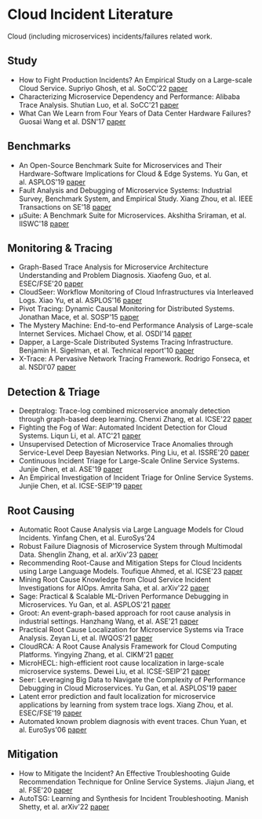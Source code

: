 # Cloud Incident Literature
Cloud (including microservices) incidents/failures related work.


## Study
- How to Fight Production Incidents? An Empirical Study on a Large-scale Cloud Service. Supriyo Ghosh, et al. SoCC'22 [paper](https://arxiv.org/pdf/2109.01111.pdf)
- Characterizing Microservice Dependency and Performance: Alibaba Trace Analysis. Shutian Luo, et al. SoCC'21 [paper](https://dl.acm.org/doi/10.1145/3472883.3487003)
- What Can We Learn from Four Years of Data Center Hardware Failures? Guosai Wang et al. DSN'17 [paper](https://people.iiis.tsinghua.edu.cn/~weixu/Krvdro9c/dsn17-wang.pdf)

## Benchmarks
- An Open-Source Benchmark Suite for Microservices and Their Hardware-Software Implications for Cloud & Edge Systems. Yu Gan, et al. ASPLOS'19 [paper](https://gy1005.github.io/publication/2019.asplos.deathstarbench/2019.asplos.deathstarbench.pdf)
- Fault Analysis and Debugging of Microservice Systems: Industrial Survey, Benchmark System, and Empirical Study. Xiang Zhou, et al. IEEE Transactions on SE'18 [paper](https://ieeexplore.ieee.org/document/8580420)
- µSuite: A Benchmark Suite for Microservices. Akshitha Sriraman, et al. IISWC'18 [paper](https://akshithasriraman.eecs.umich.edu/pubs/IISWC2018-%CE%BCSuite-preprint.pdf)
  
## Monitoring & Tracing
- Graph-Based Trace Analysis for Microservice Architecture Understanding and Problem Diagnosis. Xiaofeng Guo, et al. ESEC/FSE'20 [paper](https://dl.acm.org/doi/pdf/10.1145/3368089.3417066) 
- CloudSeer: Workflow Monitoring of Cloud Infrastructures via Interleaved Logs. Xiao Yu, et al. ASPLOS'16 [paper](https://dl.acm.org/doi/10.1145/2872362.2872407)
- Pivot Tracing: Dynamic Causal Monitoring for Distributed Systems. Jonathan Mace, et al. SOSP'15 [paper](https://dl.acm.org/doi/10.1145/2815400.2815415)
- The Mystery Machine: End-to-end Performance Analysis of Large-scale Internet Services. Michael Chow, et al. OSDI'14 [paper](https://dl.acm.org/doi/10.1145/2872362.2872407)
- Dapper, a Large-Scale Distributed Systems Tracing Infrastructure. Benjamin H. Sigelman, et al. Technical report'10 [paper](https://static.googleusercontent.com/media/research.google.com/en//archive/papers/dapper-2010-1.pdf)
- X-Trace: A Pervasive Network Tracing Framework. Rodrigo Fonseca, et al. NSDI'07 [paper](https://www.usenix.org/legacy/event/nsdi07/tech/full_papers/fonseca/fonseca.pdf)


## Detection & Triage
- Deeptralog: Trace-log combined microservice anomaly detection through graph-based deep learning. Chenxi Zhang, et al. ICSE'22 [paper](https://cspengxin.github.io/publications/icse22-DeepTraLog.pdf) 
- Fighting the Fog of War: Automated Incident Detection for Cloud Systems. Liqun Li, et al. ATC'21 [paper](https://www.usenix.org/system/files/atc21-li-liqun.pdf)
- Unsupervised Detection of Microservice Trace Anomalies through Service-Level Deep Bayesian Networks. Ping Liu, et al. ISSRE'20 [paper](https://netman.aiops.org/wp-content/uploads/2020/09/%E5%88%98%E5%B9%B3issre.pdf)
- Continuous Incident Triage for Large-Scale Online Service Systems. Junjie Chen, et al. ASE'19 [paper](http://hongyujohn.github.io/ASE19b.pdf)
- An Empirical Investigation of Incident Triage for Online Service Systems. Junjie Chen, et al. ICSE-SEIP'19 [paper](https://netman.aiops.org/~peidan/ANM2021/12.IncidentManagement/LectureCoverage/2019ICSE_An%20Empirical%20Investigation%20of%20Incident%20Triage%20for%20Online%20Service%20Systems.pdf)


## Root Causing
- Automatic Root Cause Analysis via Large Language Models for Cloud Incidents. Yinfang Chen, et al. EuroSys'24
- Robust Failure Diagnosis of Microservice System through Multimodal Data. Shenglin Zhang, et al. arXiv'23 [paper](https://arxiv.org/pdf/2302.10512.pdf)
- Recommending Root-Cause and Mitigation Steps for Cloud Incidents using Large Language Models. Toufique Ahmed, et al. ICSE'23 [paper](https://arxiv.org/pdf/2301.03797.pdf)
- Mining Root Cause Knowledge from Cloud Service Incident Investigations for AIOps. Amrita Saha, et al. arXiv'22 [paper](https://arxiv.org/pdf/2204.11598.pdf)
- Sage: Practical & Scalable ML-Driven Performance Debugging in Microservices. Yu Gan, et al. ASPLOS'21 [paper](https://gy1005.github.io/publication/2021.asplos.sage/2021.asplos.sage.pdf)
- Groot: An event-graph-based approach for root cause analysis in industrial settings. Hanzhang Wang, et al. ASE'21 [paper](https://dl.acm.org/doi/abs/10.1109/ASE51524.2021.9678708)
- Practical Root Cause Localization for Microservice Systems via Trace Analysis. Zeyan Li, et al. IWQOS'21 [paper](https://netman.aiops.org/wp-content/uploads/2021/05/1570705191.pdf)
- CloudRCA: A Root Cause Analysis Framework for Cloud Computing Platforms. Yingying Zhang, et al. CIKM'21 [paper](https://arxiv.org/pdf/2111.03753.pdf)
- MicroHECL: high-efficient root cause localization in large-scale microservice systems. Dewei Liu, et al. ICSE-SEIP'21 [paper](https://dl.acm.org/doi/10.1109/ICSE-SEIP52600.2021.00043)
- Seer: Leveraging Big Data to Navigate the Complexity of Performance Debugging in Cloud Microservices. Yu Gan, et al. ASPLOS'19 [paper](https://www.csl.cornell.edu/~delimitrou/papers/2019.asplos.seer.pdf)
- Latent error prediction and fault localization for microservice applications by learning from system trace logs. Xiang Zhou, et al. ESEC/FSE'19 [paper](https://dl.acm.org/doi/10.1145/3338906.3338961)
- Automated known problem diagnosis with event traces. Chun Yuan, et al. EuroSys'06 [paper](https://dl.acm.org/doi/10.1145/1217935.1217972)


## Mitigation
- How to Mitigate the Incident? An Effective Troubleshooting Guide Recommendation Technique for Online Service Systems. Jiajun Jiang, et al. FSE'20 [paper](https://xgdsmileboy.github.io/files/paper/deeprmd-fse20.pdf)
- AutoTSG: Learning and Synthesis for Incident Troubleshooting. Manish Shetty, et al. arXiv'22 [paper](https://arxiv.org/pdf/2205.13457.pdf)


<!-- ## Learning-based
### Literature
- Effective Bug Triage Based on Historical Bug-Fix Information
 -->
